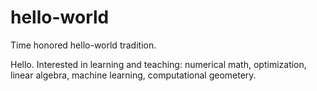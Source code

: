 # hello-world
Time honored hello-world tradition.

Hello. Interested in learning and teaching: numerical math, optimization, linear algebra, machine learning, computational geometery. 
